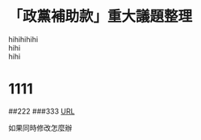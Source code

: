 # 「政黨補助款」重大議題整理
hihihihihi  
hihi    
hihi 

# 1111
##222
###333
[URL](http://www.google.com)


如果同時修改怎麼辦